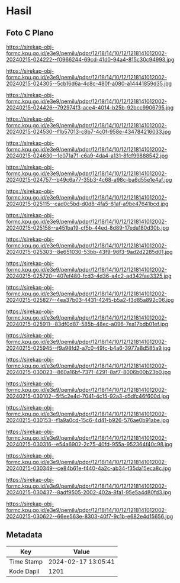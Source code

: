 # Hasil

## Foto C Plano

https://sirekap-obj-formc.kpu.go.id/e3e9/pemilu/pdpr/12/18/14/10/12/1218141012002-20240215-024222--f0966244-69cd-41d0-94a4-815c30c94993.jpg

https://sirekap-obj-formc.kpu.go.id/e3e9/pemilu/pdpr/12/18/14/10/12/1218141012002-20240215-024305--5cb16d6a-4c8c-480f-a080-a14441859d35.jpg

https://sirekap-obj-formc.kpu.go.id/e3e9/pemilu/pdpr/12/18/14/10/12/1218141012002-20240215-024426--792974f3-ace4-4014-b25b-92bcc9906795.jpg

https://sirekap-obj-formc.kpu.go.id/e3e9/pemilu/pdpr/12/18/14/10/12/1218141012002-20240215-024530--f1b57013-c8b7-4c0f-958e-434784216033.jpg

https://sirekap-obj-formc.kpu.go.id/e3e9/pemilu/pdpr/12/18/14/10/12/1218141012002-20240215-024630--1e071a71-c6a9-4da4-a131-8fcf99888542.jpg

https://sirekap-obj-formc.kpu.go.id/e3e9/pemilu/pdpr/12/18/14/10/12/1218141012002-20240215-024757--b49c6a77-35b3-4c68-a98c-ba6d55e1e4af.jpg

https://sirekap-obj-formc.kpu.go.id/e3e9/pemilu/pdpr/12/18/14/10/12/1218141012002-20240215-025115--cad0c5bd-d0d8-4fa5-81af-a9be47641bcd.jpg

https://sirekap-obj-formc.kpu.go.id/e3e9/pemilu/pdpr/12/18/14/10/12/1218141012002-20240215-025158--a451ba19-cf5b-44ed-8d89-17eda180d30b.jpg

https://sirekap-obj-formc.kpu.go.id/e3e9/pemilu/pdpr/12/18/14/10/12/1218141012002-20240215-025303--8e651030-53bb-43f9-96f3-9ad2d2285d01.jpg

https://sirekap-obj-formc.kpu.go.id/e3e9/pemilu/pdpr/12/18/14/10/12/1218141012002-20240215-025720--407ef480-fcd3-4d36-a4c2-ad342fae3325.jpg

https://sirekap-obj-formc.kpu.go.id/e3e9/pemilu/pdpr/12/18/14/10/12/1218141012002-20240215-025827--4ea37b03-4431-4245-b5a2-f3d85a892c06.jpg

https://sirekap-obj-formc.kpu.go.id/e3e9/pemilu/pdpr/12/18/14/10/12/1218141012002-20240215-025911--83df0d87-585b-48ec-a096-7ea17bdb01ef.jpg

https://sirekap-obj-formc.kpu.go.id/e3e9/pemilu/pdpr/12/18/14/10/12/1218141012002-20240215-025945--f9a98fd2-a7c0-49fc-b4a6-3977a8d585a9.jpg

https://sirekap-obj-formc.kpu.go.id/e3e9/pemilu/pdpr/12/18/14/10/12/1218141012002-20240215-030023--860a16bf-7371-4291-8af7-8006b00b23b0.jpg

https://sirekap-obj-formc.kpu.go.id/e3e9/pemilu/pdpr/12/18/14/10/12/1218141012002-20240215-030102--5f5c2e4d-7041-4c15-92a3-d5dfc46f600d.jpg

https://sirekap-obj-formc.kpu.go.id/e3e9/pemilu/pdpr/12/18/14/10/12/1218141012002-20240215-030153--f1a9a0cd-15c6-4d41-b926-576ae0b91abe.jpg

https://sirekap-obj-formc.kpu.go.id/e3e9/pemilu/pdpr/12/18/14/10/12/1218141012002-20240215-030316--e54a6902-2c75-40fd-955a-952364f40c98.jpg

https://sirekap-obj-formc.kpu.go.id/e3e9/pemilu/pdpr/12/18/14/10/12/1218141012002-20240215-030349--ce84b61e-f440-4a2c-ab34-f35da15eca8c.jpg

https://sirekap-obj-formc.kpu.go.id/e3e9/pemilu/pdpr/12/18/14/10/12/1218141012002-20240215-030437--8adf9505-2002-402a-8fa1-95e5a4d80fd3.jpg

https://sirekap-obj-formc.kpu.go.id/e3e9/pemilu/pdpr/12/18/14/10/12/1218141012002-20240215-030622--66ee563e-8303-40f7-9c1b-e682e4d15656.jpg


## Metadata

| Key        | Value               |
| ---------- | ------------------- |
| Time Stamp | 2024-02-17 13:05:41 |
| Kode Dapil | 1201                |



